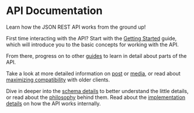 API Documentation
=================
Learn how the JSON REST API works from the ground up!

First time interacting with the API? Start with the [Getting Started][] guide,
which will introduce you to the basic concepts for working with the API.

From there, progress on to other [guides][] to learn in detail about parts of
the API.

Take a look at more detailed information on [post][post-routes] or
[media][media-routes], or read about [maximizing compatibility][compatibility]
with older clients.

Dive in deeper into the [schema details][schema] to better understand the little
details, or read about the [philosophy][] behind them. Read about the
[implementation details][implementation] on how the API works internally.

[Getting Started]: http://wp-api.org/guides/getting-started.html
[guides]: http://wp-api.org/guides.html
[post-routes]: http://wp-api.org/#posts
[media-routes]: http://wp-api.org/#media
[compatibility]: compatibility.md
[schema]: schema.md
[philosophy]: internals/philosophy.md
[implementation]: internals/implementation.md
